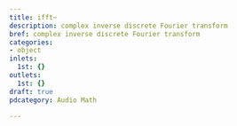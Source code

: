 ```yaml
---
title: ifft~
description: complex inverse discrete Fourier transform
bref: complex inverse discrete Fourier transform
categories:
- object
inlets:
  1st: {}
outlets:
  1st: {}
draft: true
pdcategory: Audio Math

---
```


